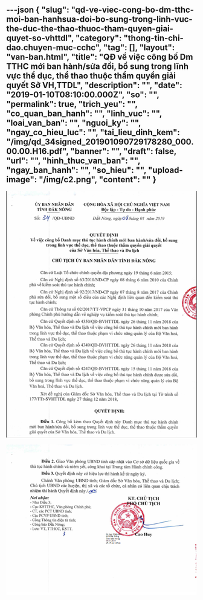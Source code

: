 ---json
{
    "slug": "qd-ve-viec-cong-bo-dm-tthc-moi-ban-hanhsua-doi-bo-sung-trong-linh-vuc-the-duc-the-thao-thuoc-tham-quyen-giai-quyet-so-vhttdl",
    "category": "thong-tin-chi-dao.chuyen-muc-cchc",
    "tag": [],
    "layout": "van-ban.html",
    "title": "QĐ về việc công bố Dm TTHC mới ban hành/sửa đổi, bổ sung trong lĩnh vực thể dục, thể thao thuộc thẩm quyền  giải quyết Sở VH,TTDL",
    "description": "",
    "date": "2019-01-10T08:10:00.000Z",
    "so": "",
    "permalink": true,
    "trich_yeu": "",
    "co_quan_ban_hanh": "",
    "linh_vuc": "",
    "loai_van_ban": "",
    "nguoi_ky": "",
    "ngay_co_hieu_luc": "",
    "tai_lieu_dinh_kem": "/img/qd_34signed_201901090729178280_000.00.00.H16.pdf",
    "banner": "",
    "draft": false,
    "url": "",
    "hinh_thuc_van_ban": "",
    "ngay_ban_hanh": "",
    "so_hieu": "",
    "upload-image": "/img/c2.png",
    "__content__": ""
}
---
<p><img alt="" src="/img/c1.png" /></p>

<p><img alt="" src="/img/c2.png" /></p>

<p>&nbsp;</p>
